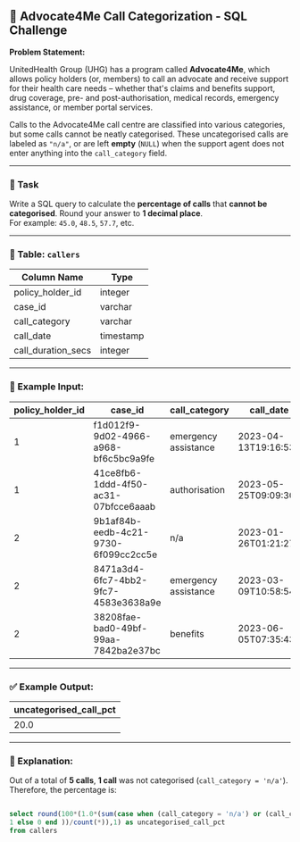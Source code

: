 ## 🏥 Advocate4Me Call Categorization - SQL Challenge

**Problem Statement:**

UnitedHealth Group (UHG) has a program called **Advocate4Me**, which allows policy holders (or, members) to call an advocate and receive support for their health care needs – whether that's claims and benefits support, drug coverage, pre- and post-authorisation, medical records, emergency assistance, or member portal services.

Calls to the Advocate4Me call centre are classified into various categories, but some calls cannot be neatly categorised. These uncategorised calls are labeled as `"n/a"`, or are left **empty** (`NULL`) when the support agent does not enter anything into the `call_category` field.

---

### 🎯 Task

Write a SQL query to calculate the **percentage of calls** that **cannot be categorised**. Round your answer to **1 decimal place**.  
For example: `45.0`, `48.5`, `57.7`, etc.

---

### 📘 Table: `callers`

| Column Name         | Type      |
|---------------------|-----------|
| policy_holder_id    | integer   |
| case_id             | varchar   |
| call_category       | varchar   |
| call_date           | timestamp |
| call_duration_secs  | integer   |

---

### 🧪 Example Input:

| policy_holder_id | case_id                               | call_category         | call_date           | call_duration_secs |
|------------------|----------------------------------------|------------------------|----------------------|---------------------|
| 1                | f1d012f9-9d02-4966-a968-bf6c5bc9a9fe   | emergency assistance  | 2023-04-13T19:16:53Z | 144                 |
| 1                | 41ce8fb6-1ddd-4f50-ac31-07bfcce6aaab   | authorisation         | 2023-05-25T09:09:30Z | 815                 |
| 2                | 9b1af84b-eedb-4c21-9730-6f099cc2cc5e   | n/a                   | 2023-01-26T01:21:27Z | 992                 |
| 2                | 8471a3d4-6fc7-4bb2-9fc7-4583e3638a9e   | emergency assistance  | 2023-03-09T10:58:54Z | 128                 |
| 2                | 38208fae-bad0-49bf-99aa-7842ba2e37bc   | benefits              | 2023-06-05T07:35:43Z | 619                 |

---

### ✅ Example Output:

| uncategorised_call_pct |
|------------------------|
| 20.0                   |

---

### 📌 Explanation:

Out of a total of **5 calls**, **1 call** was not categorised (`call_category = 'n/a'`).  
Therefore, the percentage is:


``` sql

select round(100*(1.0*(sum(case when (call_category = 'n/a') or (call_category  is  NULL)     then 
1 else 0 end ))/count(*)),1) as uncategorised_call_pct
from callers 
